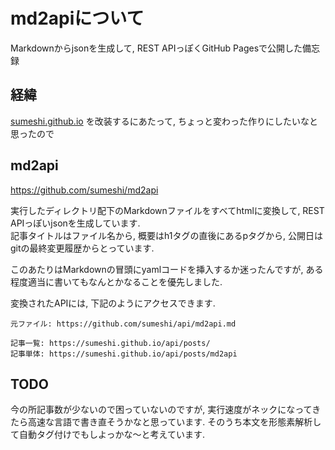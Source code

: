 # md2apiについて
Markdownからjsonを生成して, REST APIっぽくGitHub Pagesで公開した備忘録


## 経緯
[sumeshi.github.io](https://sumeshi.github.io) を改装するにあたって, ちょっと変わった作りにしたいなと思ったので


## md2api
https://github.com/sumeshi/md2api

実行したディレクトリ配下のMarkdownファイルをすべてhtmlに変換して, REST APIっぽいjsonを生成しています.  
記事タイトルはファイル名から, 概要はh1タグの直後にあるpタグから, 公開日はgitの最終変更履歴からとっています.

このあたりはMarkdownの冒頭にyamlコードを挿入するか迷ったんですが, ある程度適当に書いてもなんとかなることを優先しました.

変換されたAPIには, 下記のようにアクセスできます.

```{.text}
元ファイル: https://github.com/sumeshi/api/md2api.md

記事一覧: https://sumeshi.github.io/api/posts/
記事単体: https://sumeshi.github.io/api/posts/md2api
```


## TODO
今の所記事数が少ないので困っていないのですが, 実行速度がネックになってきたら高速な言語で書き直そうかなと思っています.
そのうち本文を形態素解析して自動タグ付けでもしよっかな〜と考えています.  
